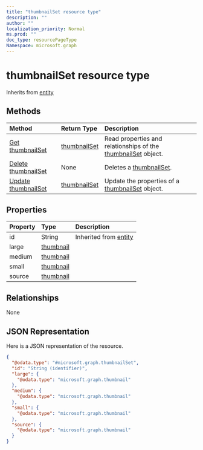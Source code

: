 ```yaml
---
title: "thumbnailSet resource type"
description: ""
author: ""
localization_priority: Normal
ms.prod: ""
doc_type: resourcePageType
Namespace: microsoft.graph
---
```



# thumbnailSet resource type




Inherits from [entity](../resources/entity.md)

## Methods
|Method|Return Type|Description|
|:---|:---|:---|
|[Get thumbnailSet](../api/thumbnailset-get.md)|[thumbnailSet](../resources/thumbnailSet.md)|Read properties and relationships of the [thumbnailSet](../resources/thumbnailset.md) object.|
|[Delete thumbnailSet](../api/thumbnailset-delete.md)|None|Deletes a [thumbnailSet](../resources/thumbnailset.md).|
|[Update thumbnailSet](../api/thumbnailset-update.md)|[thumbnailSet](../resources/thumbnailSet.md)|Update the properties of a [thumbnailSet](../resources/thumbnailset.md) object.|

## Properties
|Property|Type|Description|
|:---|:---|:---|
|id|String| Inherited from [entity](../resources/entity.md)|
|large|[thumbnail](../resources/thumbnail.md)||
|medium|[thumbnail](../resources/thumbnail.md)||
|small|[thumbnail](../resources/thumbnail.md)||
|source|[thumbnail](../resources/thumbnail.md)||

## Relationships
None

## JSON Representation
Here is a JSON representation of the resource.
<!-- {
  "blockType": "resource",
  "keyProperty": "id",
  "@odata.type": "microsoft.graph.thumbnailSet",
  "baseType": "microsoft.graph.entity",
  "openType": true
}
-->
``` json
{
  "@odata.type": "#microsoft.graph.thumbnailSet",
  "id": "String (identifier)",
  "large": {
    "@odata.type": "microsoft.graph.thumbnail"
  },
  "medium": {
    "@odata.type": "microsoft.graph.thumbnail"
  },
  "small": {
    "@odata.type": "microsoft.graph.thumbnail"
  },
  "source": {
    "@odata.type": "microsoft.graph.thumbnail"
  }
}
```

